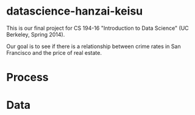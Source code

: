 datascience-hanzai-keisu
========================

This is our final project for CS 194-16 "Introduction to Data Science" (UC Berkeley, Spring 2014).

Our goal is to see if there is a relationship between crime rates in San Francisco and the price of real estate.

Process
=======

Data
====
